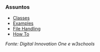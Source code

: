 ### Assuntos
* [Classes](https://github.com/Tati-Ramos/Java/tree/main/Java/src/classes)
* [Examples](https://github.com/Tati-Ramos/Java/tree/main/Java/src/examples)
* [File Handling](https://github.com/Tati-Ramos/Java/tree/main/Java/src/filehandling)
* [How To](https://github.com/Tati-Ramos/Java/tree/main/Java/src/howto)

_Fonte: 
Digital Innovation One e_
_w3schools_


